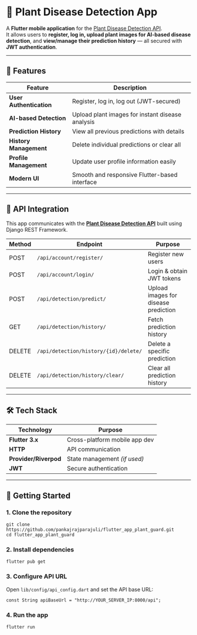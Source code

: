 # 🌿 Plant Disease Detection App

A **Flutter mobile application** for the [Plant Disease Detection API](https://github.com/pankajrajparajuli/plantdiseasedetection_-django-backend).  
It allows users to **register, log in, upload plant images for AI-based disease detection**, and **view/manage their prediction history** — all secured with **JWT authentication**.  

---

## 📱 Features

| Feature                     | Description                                      |
|-----------------------------|--------------------------------------------------|
| **User Authentication**     | Register, log in, log out (JWT-secured)          |
| **AI-based Detection**      | Upload plant images for instant disease analysis |
| **Prediction History**      | View all previous predictions with details       |
| **History Management**      | Delete individual predictions or clear all       |
| **Profile Management**      | Update user profile information easily           |
| **Modern UI**               | Smooth and responsive Flutter-based interface    |

---

## 🔗 API Integration

This app communicates with the **[Plant Disease Detection API](https://github.com/pankajrajparajuli/plantdiseasedetection_-django-backend)** built using Django REST Framework.

| Method | Endpoint                              | Purpose                              |
|--------|---------------------------------------|--------------------------------------|
| POST   | `/api/account/register/`              | Register new users                   |
| POST   | `/api/account/login/`                 | Login & obtain JWT tokens           |
| POST   | `/api/detection/predict/`            | Upload images for disease prediction |
| GET    | `/api/detection/history/`            | Fetch prediction history             |
| DELETE | `/api/detection/history/{id}/delete/` | Delete a specific prediction         |
| DELETE | `/api/detection/history/clear/`      | Clear all prediction history         |

---

## 🛠 Tech Stack

| Technology      | Purpose                        |
|-----------------|--------------------------------|
| **Flutter 3.x** | Cross-platform mobile app dev  |
| **HTTP**  | API communication              |
| **Provider/Riverpod** | State management *(if used)* |
| **JWT**         | Secure authentication          |

---

## 🚀 Getting Started

### 1. **Clone the repository**
    git clone https://github.com/pankajrajparajuli/flutter_app_plant_guard.git
    cd flutter_app_plant_guard

### 2. **Install dependencies**
    flutter pub get

### 3. **Configure API URL**
Open `lib/config/api_config.dart` and set the API base URL:
    
    const String apiBaseUrl = "http://YOUR_SERVER_IP:8000/api";

### 4. **Run the app**
    flutter run

